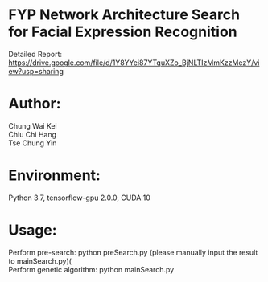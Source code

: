 # FYP Network Architecture Search for Facial Expression Recognition 
Detailed Report: https://drive.google.com/file/d/1Y8YYei87YTquXZo_BjNLTIzMmKzzMezY/view?usp=sharing
# Author:
Chung Wai Kei<br/>
Chiu Chi Hang<br/>
Tse Chung Yin<br/>
# Environment:
Python 3.7, tensorflow-gpu 2.0.0, CUDA 10<br/>
# Usage:
Perform pre-search: python preSearch.py (please manually input the result to mainSearch.py)(<br/>
Perform genetic algorithm: python mainSearch.py<br/>
